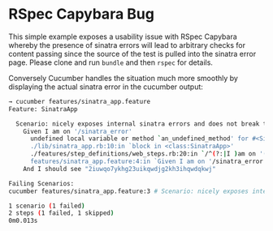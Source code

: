 RSpec Capybara Bug
==========================

This simple example exposes a usability issue with RSpec Capybara whereby the presence of sinatra errors will lead to arbitrary checks for content passing since the source of the test is pulled into the sinatra error page.  Please clone and run `bundle` and then `rspec` for details.

Conversely Cucumber handles the situation much more smoothly by displaying the actual sinatra error in the cucumber output:

```sh
→ cucumber features/sinatra_app.feature
Feature: SinatraApp

  Scenario: nicely exposes internal sinatra errors and does not break tests where it should # features/sinatra_app.feature:3
    Given I am on '/sinatra_error'                                                          # features/step_definitions/web_steps.rb:19
      undefined local variable or method `an_undefined_method' for #<SinatraApp:0x007ff36640f860> (NameError)
      ./lib/sinatra_app.rb:10:in `block in <class:SinatraApp>'
      ./features/step_definitions/web_steps.rb:20:in `/^(?:|I )am on '(.+)'$/'
      features/sinatra_app.feature:4:in `Given I am on '/sinatra_error''
    And I should see "2iuwqo7ykhg23uikqwdjg2kh3ihqwdqkwj"                                   # features/step_definitions/web_steps.rb:107

Failing Scenarios:
cucumber features/sinatra_app.feature:3 # Scenario: nicely exposes internal sinatra errors and does not break tests where it should

1 scenario (1 failed)
2 steps (1 failed, 1 skipped)
0m0.013s
```
